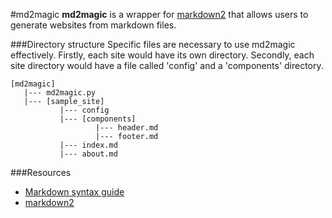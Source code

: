 #md2magic
**md2magic** is a wrapper for [markdown2](https://github.com/trentm/python-markdown2) that allows users to generate websites from markdown files.

###Directory structure
Specific files are necessary to use md2magic effectively. Firstly, each site would have its own directory. Secondly, each site directory would have a file called 'config' and a 'components' directory.

    [md2magic]
       |--- md2magic.py
       |--- [sample_site]
               |--- config
               |--- [components]
                       |--- header.md
                       |--- footer.md
               |--- index.md
               |--- about.md

###Resources
- [Markdown syntax guide](https://daringfireball.net/projects/markdown/syntax)
- [markdown2](https://github.com/trentm/python-markdown2)